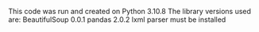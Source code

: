 This code was run and created on Python 3.10.8
The library versions used are:
BeautifulSoup 0.0.1
pandas 2.0.2
lxml parser must be installed